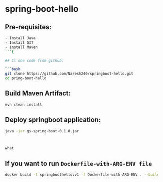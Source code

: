 # spring-boot-hello

## Pre-requisites:

```bash
- Install Java
- Install GIT
- Install Maven
```{

## Cl one code from github:

```bash
git clone https://github.com/Naresh240/springboot-hello.git
cd pring-boot-hello
```

## Build Maven Artifact:

```bash
mvn clean install
```

## Deploy springboot application:

```bash
java -jar gs-spring-boot-0.1.0.jar



what
```

## If you want to run ```Dockerfile-with-ARG-ENV file```

```bash
docker build -t springboothello:v1 -f Dockerfile-with-ARG-ENV . --build-arg version=0.1.0
```
